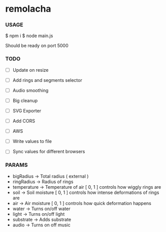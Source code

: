 # remolacha

### USAGE

$ npm i
$ node main.js

Should be ready on port 5000

### TODO

- [ ] Update on resize
- [ ] Add rings and segments selector

- [ ] Audio smoothing
- [ ] Big cleanup

- [ ] SVG Exporter

- [ ] Add CORS
- [ ] AWS
- [ ] Write values to file
- [ ] Sync values for different browsers

### PARAMS

* bigRadius -> Total radius ( external )
* ringRadius -> Radius of rings
* temperature -> Temperature of air [ 0, 1 ] controls how wiggly rings are
* soil -> Soil moisture [ 0, 1 ] controls how intense deformations of rings are
* air -> Air moisture [ 0, 1 ] controls how quick deformation happens
* water -> Turns on/off water
* light -> Turns on/off light
* substrate -> Adds substrate
* audio -> Turns on off music
